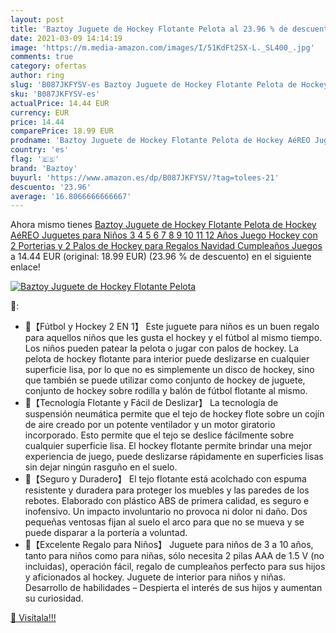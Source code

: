 ```yaml
---
layout: post
title: 'Baztoy Juguete de Hockey Flotante Pelota al 23.96 % de descuento'
date: 2021-03-09 14:14:19
image: 'https://m.media-amazon.com/images/I/51KdFt2SX-L._SL400_.jpg'
comments: true
category: ofertas
author: ring
slug: 'B087JKFYSV-es Baztoy Juguete de Hockey Flotante Pelota de Hockey AéREO...'
sku: 'B087JKFYSV-es'
actualPrice: 14.44 EUR
currency: EUR
price: 14.44
comparePrice: 18.99 EUR
prodname: 'Baztoy Juguete de Hockey Flotante Pelota de Hockey AéREO Juguetes para Niños 3 4 5 6 7 8 9 10 11 12 Años  Juego Hockey con 2 Porterias y 2 Palos de Hockey  para Regalos Navidad Cumpleaños Juegos'
country: 'es'
flag: '🇪🇸'
brand: 'Baztoy'
buyurl: 'https://www.amazon.es/dp/B087JKFYSV/?tag=tolees-21'
descuento: '23.96'
average: '16.8066666666667'
---
```


Ahora mismo tienes [Baztoy Juguete de Hockey Flotante Pelota de Hockey AéREO Juguetes para Niños 3 4 5 6 7 8 9 10 11 12 Años  Juego Hockey con 2 Porterias y 2 Palos de Hockey  para Regalos Navidad Cumpleaños Juegos](https://www.amazon.es/dp/B087JKFYSV/?tag=tolees-21) a 14.44 EUR (original: 18.99 EUR) (23.96 %  de descuento) en el siguiente enlace!

[![Baztoy Juguete de Hockey Flotante Pelota](https://m.media-amazon.com/images/I/51KdFt2SX-L._SL400_.jpg)](https://www.amazon.es/dp/B087JKFYSV/?tag=tolees-21)

🔎:

- 🎁【Fútbol y Hockey 2 EN 1】 Este juguete para niños es un buen regalo para aquellos niños que les gusta el hockey y el fútbol al mismo tiempo. Los niños pueden patear la pelota o jugar con palos de hockey. La pelota de hockey flotante para interior puede deslizarse en cualquier superficie lisa, por lo que no es simplemente un disco de hockey, sino que también se puede utilizar como conjunto de hockey de juguete, conjunto de hockey sobre rodilla y balón de fútbol flotante al mismo.
- 🎁【Tecnología Flotante y Fácil de Deslizar】 La tecnología de suspensión neumática permite que el tejo de hockey flote sobre un cojín de aire creado por un potente ventilador y un motor giratorio incorporado. Esto permite que el tejo se deslice fácilmente sobre cualquier superficie lisa. El hockey flotante permite brindar una mejor experiencia de juego, puede deslizarse rápidamente en superficies lisas sin dejar ningún rasguño en el suelo.
- 🎁【Seguro y Duradero】 El tejo flotante está acolchado con espuma resistente y duradera para proteger los muebles y las paredes de los rebotes. Elaborado con plástico ABS de primera calidad, es seguro e inofensivo. Un impacto involuntario no provoca ni dolor ni daño. Dos pequeñas ventosas fijan al suelo el arco para que no se mueva y se puede disparar a la portería a voluntad.
- 🎁【Excelente Regalo para Niños】 Juguete para niños de 3 a 10 años, tanto para niños como para niñas, sólo necesita 2 pilas AAA de 1.5 V (no incluidas), operación fácil, regalo de cumpleaños perfecto para sus hijos y aficionados al hockey. Juguete de interior para niños y niñas. Desarrollo de habilidades – Despierta el interés de sus hijos y aumentan su curiosidad.

[🛒 Visítala!!!](https://www.amazon.es/dp/B087JKFYSV/?tag=tolees-21)
